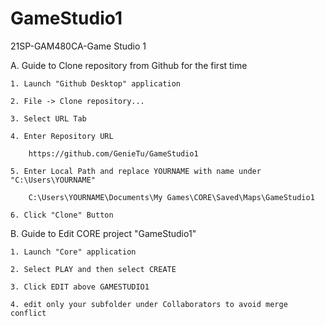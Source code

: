 # GameStudio1
 21SP-GAM480CA-Game Studio 1
 
 A. Guide to Clone repository from Github for the first time
 
	1. Launch "Github Desktop" application
	
	2. File -> Clone repository...
	
	3. Select URL Tab
	
	4. Enter Repository URL
	
		https://github.com/GenieTu/GameStudio1
		
	5. Enter Local Path and replace YOURNAME with name under "C:\Users\YOURNAME"
	
		C:\Users\YOURNAME\Documents\My Games\CORE\Saved\Maps\GameStudio1
		
	6. Click "Clone" Button

B. Guide to Edit CORE project "GameStudio1"

	1. Launch "Core" application
	
	2. Select PLAY and then select CREATE
	
	3. Click EDIT above GAMESTUDIO1
	
	4. edit only your subfolder under Collaborators to avoid merge conflict
